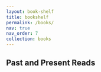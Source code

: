 ```yaml
---
layout: book-shelf
title: bookshelf
permalink: /books/
nav: true
nav_order: 7
collection: books
---
```


## Past and Present Reads
